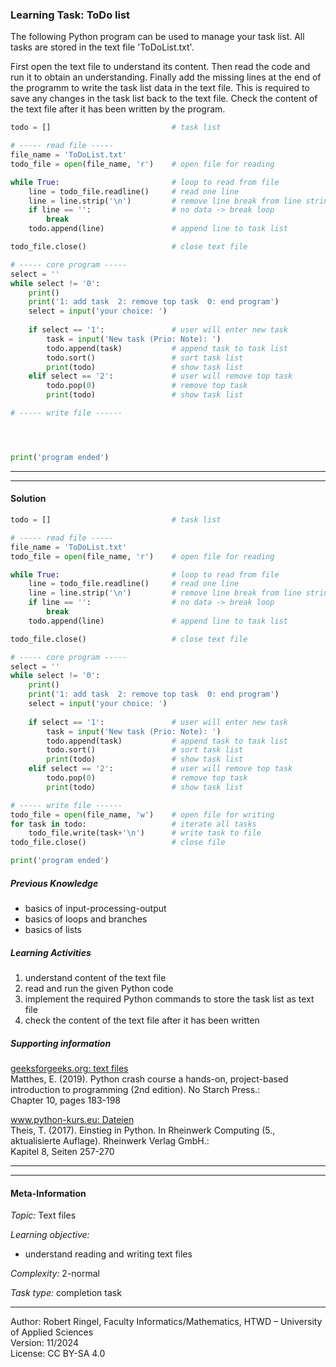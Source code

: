 ### Learning Task: ToDo list

The following Python program can be used to manage your task list. All tasks
are stored in the text file 'ToDoList.txt'.

First open the text file to understand its content. Then read the code and run
it to obtain an understanding. 
Finally add the missing lines at the end of the programm to write the task list
data in the text file. This is required to save any changes in the task list
back to the text file.
Check the content of the text file after it has been written by the program.

``` python
todo = []                           # task list 

# ----- read file -----
file_name = 'ToDoList.txt'         
todo_file = open(file_name, 'r')    # open file for reading

while True:                         # loop to read from file
    line = todo_file.readline()     # read one line
    line = line.strip('\n')         # remove line break from line string
    if line == '':                  # no data -> break loop
        break
    todo.append(line)               # append line to task list

todo_file.close()                   # close text file

# ----- core program -----
select = ''
while select != '0':
    print()
    print('1: add task  2: remove top task  0: end program')
    select = input('your choice: ')
    
    if select == '1':               # user will enter new task  
        task = input('New task (Prio: Note): ')
        todo.append(task)           # append task to task list
        todo.sort()                 # sort task list
        print(todo)                 # show task list
    elif select == '2':             # user will remove top task
        todo.pop(0)                 # remove top task
        print(todo)                 # show task list

# ----- write file ------




print('program ended')
```

---------------------------------------
---------------------------------------

#### Solution

``` python
todo = []                           # task list 

# ----- read file -----
file_name = 'ToDoList.txt'         
todo_file = open(file_name, 'r')    # open file for reading

while True:                         # loop to read from file
    line = todo_file.readline()     # read one line
    line = line.strip('\n')         # remove line break from line string
    if line == '':                  # no data -> break loop
        break
    todo.append(line)               # append line to task list

todo_file.close()                   # close text file

# ----- core program -----
select = ''
while select != '0':
    print()
    print('1: add task  2: remove top task  0: end program')
    select = input('your choice: ')
    
    if select == '1':               # user will enter new task  
        task = input('New task (Prio: Note): ')
        todo.append(task)           # append task to task list
        todo.sort()                 # sort task list
        print(todo)                 # show task list
    elif select == '2':             # user will remove top task
        todo.pop(0)                 # remove top task
        print(todo)                 # show task list

# ----- write file ------
todo_file = open(file_name, 'w')    # open file for writing
for task in todo:                   # iterate all tasks
    todo_file.write(task+'\n')      # write task to file
todo_file.close()                   # close file

print('program ended')
```

##### Previous Knowledge

- basics of input-processing-output
- basics of loops and branches
- basics of lists
  
##### Learning Activities

1) understand content of the text file
2) read and run the given Python code
3) implement the required Python commands to store the task list as text file
4) check the content of the text file after it has been written

##### Supporting information

[geeksforgeeks.org: text files](https://www.geeksforgeeks.org/reading-writing-text-files-python/)  
Matthes, E. (2019). Python crash course a hands-on, project-based introduction to programming (2nd edition). No Starch Press.:  
Chapter 10, pages 183-198  

[www.python-kurs.eu: Dateien](https://www.python-kurs.eu/python3_dateien.php)  
Theis, T. (2017). Einstieg in Python. In Rheinwerk Computing (5., aktualisierte Auflage). Rheinwerk Verlag GmbH.:  
Kapitel 8, Seiten 257-270

---------------------------------------
---------------------------------------
#### Meta-Information
*Topic:*  Text files

*Learning objective:*  
- understand reading and writing text files

[//]: # "learning objective: 2-files"
[//]: # "previous knowledge: 1-list 1-branch 1-loop"

*Complexity:*  2-normal

*Task type:*  completion task

---  
Author: Robert Ringel, Faculty Informatics/Mathematics, HTWD – University of Applied Sciences  
Version: 11/2024  
License: CC BY-SA 4.0